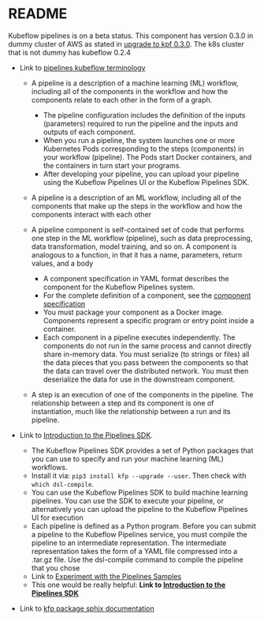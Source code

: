 # README

Kubeflow pipelines is on a beta status. This component has version 0.3.0 in dummy cluster of AWS as stated in [upgrade to kpf 0.3.0](https://github.com/e2fyi/kubeflow-aws/commit/18ae2b7c59e255bbe9a2e3ca6354ad85237a058f). The k8s cluster that is not dummy has kubeflow 0.2.4

- Link to [pipelines kubeflow terminology](https://www.kubeflow.org/docs/pipelines/overview/concepts/)

	* A pipeline is a description of a machine learning (ML) workflow, including all of the components in the workflow and how the components relate to each other in the form of a graph.

		* The pipeline configuration includes the definition of the inputs (parameters) required to run the pipeline and the inputs and outputs of each component.
		* When you run a pipeline, the system launches one or more Kubernetes Pods corresponding to the steps (components) in your workflow (pipeline). The Pods start Docker containers, and the containers in turn start your programs.
		* After developing your pipeline, you can upload your pipeline using the Kubeflow Pipelines UI or the Kubeflow Pipelines SDK.

	* A pipeline is a description of an ML workflow, including all of the components that make up the steps in the workflow and how the components interact with each other
	
	* A pipeline component is self-contained set of code that performs one step in the ML workflow (pipeline), such as data preprocessing, data transformation, model training, and so on. A component is analogous to a function, in that it has a name, parameters, return values, and a body

		* A component specification in YAML format describes the component for the Kubeflow Pipelines system.
		* For the complete definition of a component, see the [component specification](https://www.kubeflow.org/docs/pipelines/reference/component-spec/)
		* You must package your component as a Docker image. Components represent a specific program or entry point inside a container.
		* Each component in a pipeline executes independently. The components do not run in the same process and cannot directly share in-memory data. You must serialize (to strings or files) all the data pieces that you pass between the components so that the data can travel over the distributed network. You must then deserialize the data for use in the downstream component.

	* A step is an execution of one of the components in the pipeline. The relationship between a step and its component is one of instantiation, much like the relationship between a run and its pipeline.

- Link to [Introduction to the Pipelines SDK](https://www.kubeflow.org/docs/pipelines/sdk/sdk-overview/).

	* The Kubeflow Pipelines SDK provides a set of Python packages that you can use to specify and run your machine learning (ML) workflows.
	* Install it via: `pip3 install kfp --upgrade --user`. Then check with `which dsl-compile`.
	* You can use the Kubeflow Pipelines SDK to build machine learning pipelines. You can use the SDK to execute your pipeline, or alternatively you can upload the pipeline to the Kubeflow Pipelines UI for execution
	* Each pipeline is defined as a Python program. Before you can submit a pipeline to the Kubeflow Pipelines service, you must compile the pipeline to an intermediate representation. The intermediate representation takes the form of a YAML file compressed into a .tar.gz file. Use the dsl-compile command to compile the pipeline that you chose
	* Link to [Experiment with the Pipelines Samples](https://www.kubeflow.org/docs/pipelines/tutorials/build-pipeline/)
	* This one would be really helpful: **Link to [Introduction to the Pipelines SDK](https://www.kubeflow.org/docs/pipelines/sdk/sdk-overview/)**

- Link to [kfp package sphix documentation](https://kubeflow-pipelines.readthedocs.io/en/latest/)
